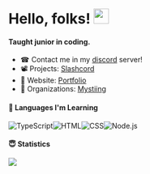 # Hello, folks! <img src="https://raw.githubusercontent.com/MartinHeinz/MartinHeinz/master/wave.gif" width="30px">

#### Taught junior in coding.

- ☎ Contact me in my [discord](https://discord.gg/bSh7P6Ak5g) server!
- 📽 Projects: [Slashcord](https://npmjs.com/slashcord)
- 📝 Website: [Portfolio](https://mysticissus.github.io/portfolio/#home)
- 👤 Organizations: [Mystiing](https://github.com/Mystiing)

#### 🤔 Languages I'm Learning
<img alt="TypeScript" src="https://img.shields.io/badge/-TypeScript-008FFF?style=for-the-badge&logo=typescript&logoColor=white" /><img alt="HTML" src="https://img.shields.io/badge/-HTML-E34F26?style=for-the-badge&logo=html5&logoColor=white" /><img alt="CSS" src="https://img.shields.io/badge/-CSS-9B18BB?style=for-the-badge&logo=css3&logoColor=white" /><img alt="Node.js" src="https://img.shields.io/badge/-Node.js-43853d?style=for-the-badge&logo=Node.js&logoColor=white" />

#### 😇 Statistics
<a href="https://github.com/MysticIsSus/MysticIsSus">
  <img align="center" src="https://github-readme-stats.vercel.app/api/top-langs/?username=MysticIsSus&hide=java,html,tex&title_color=ffffff&text_color=c9cacc&icon_color=2bbc8a&bg_color=1d1f21&langs_count=3" />
</a>
